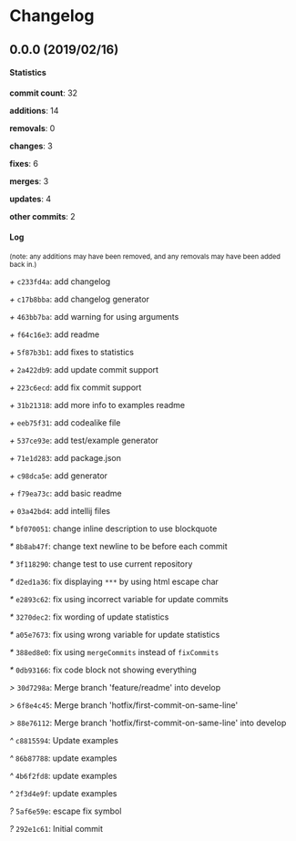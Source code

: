 # Changelog
## 0.0.0 (2019/02/16)
#### Statistics
**commit count**: 32

**additions**: 14

**removals**: 0

**changes**: 3

**fixes**: 6

**merges**: 3

**updates**: 4

**other commits**: 2

#### Log
<small>(note: any additions may have been removed, and any removals may have been added back in.)</small>

*+* `c233fd4a`: add changelog

*+* `c17b8bba`: add changelog generator

*+* `463bb7ba`: add warning for using arguments

*+* `f64c16e3`: add readme

*+* `5f87b3b1`: add fixes to statistics

*+* `2a422db9`: add update commit support

*+* `223c6ecd`: add fix commit support

*+* `31b21318`: add more info to examples readme

*+* `eeb75f31`: add codealike file

*+* `537ce93e`: add test/example generator

*+* `71e1d283`: add package.json

*+* `c98dca5e`: add generator

*+* `f79ea73c`: add basic readme

*+* `03a42bd4`: add intellij files

*&ast;* `bf070051`: change inline description to use blockquote

*&ast;* `8b8ab47f`: change text newline to be before each commit

*&ast;* `3f118290`: change test to use current repository

*&ast;* `d2ed1a36`: fix displaying `***` by using html escape char

*&ast;* `e2893c62`: fix using incorrect variable for update commits

*&ast;* `3270dec2`: fix wording of update statistics

*&ast;* `a05e7673`: fix using wrong variable for update statistics

*&ast;* `388ed8e0`: fix using `mergeCommits` instead of `fixCommits`

*&ast;* `0db93166`: fix code block not showing everything

*>* `30d7298a`: Merge branch 'feature/readme' into develop

*>* `6f8e4c45`: Merge branch 'hotfix/first-commit-on-same-line'

*>* `88e76112`: Merge branch 'hotfix/first-commit-on-same-line' into develop

*^* `c8815594`: Update examples

*^* `86b87788`: update examples

*^* `4b6f2fd8`: update examples

*^* `2f3d4e9f`: update examples

*?* `5af6e59e`: escape fix symbol

*?* `292e1c61`: Initial commit
